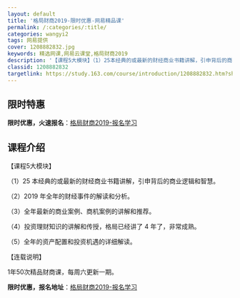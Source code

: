 ```yaml
---
layout: default
title: '格局财商2019-限时优惠-网易精品课'
permalink: /:categories/:title/
categories: wangyi2
tags: 网易提供
cover: 1208882832.jpg
keywords: 精选网课,网易云课堂,格局财商2019
description: '【课程5大模块】（1）25本经典的或最新的财经商业书籍讲解，引申背后的商业逻辑和智慧。（2）2019年全年的财经事件的解'
classid: 1208882832
targetlink: https://study.163.com/course/introduction/1208882832.htm?share=1&shareId=1025206652&utm_campaign=share&utm_medium=iphoneShare&utm_source=&utm_u=1025206652
---
```


## 限时特惠

**限时优惠，火速报名**：[格局财商2019-报名学习](https://study.163.com/course/introduction/1208882832.htm?share=1&shareId=1025206652&utm_campaign=share&utm_medium=iphoneShare&utm_source=&utm_u=1025206652)

## 课程介绍

【课程5大模块】

（1）25 本经典的或最新的财经商业书籍讲解，引申背后的商业逻辑和智慧。

（2）2019 年全年的财经事件的解读和分析。

（3）全年最新的商业案例、商机案例的讲解和推荐。

（4）投资理财知识的讲解和传授，格局已经讲了 4 年了，非常成熟。

（5）全年的资产配置和投资机遇的详细解读。



【连载说明】

1年50次精品财商课，每周六更新一期。

**限时优惠，报名地址**：[格局财商2019-报名学习](https://study.163.com/course/introduction/1208882832.htm?share=1&shareId=1025206652&utm_campaign=share&utm_medium=iphoneShare&utm_source=&utm_u=1025206652)

